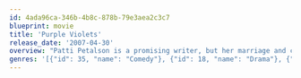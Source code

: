 ```yaml
---
id: 4ada96ca-346b-4b8c-878b-79e3aea2c3c7
blueprint: movie
title: 'Purple Violets'
release_date: '2007-04-30'
overview: "Patti Petalson is a promising writer, but her marriage and conventional job keep her from her dream. She longs to return to her writing, especially after running into her first love Brian Callahan, a successful crime novelist. Kate is Patti's best friend since college; she's a tough-talking schoolteacher who plays therapist to all Patti's problems, while she's got a few of her own."
genres: '[{"id": 35, "name": "Comedy"}, {"id": 18, "name": "Drama"}, {"id": 10749, "name": "Romance"}]'
---
```

